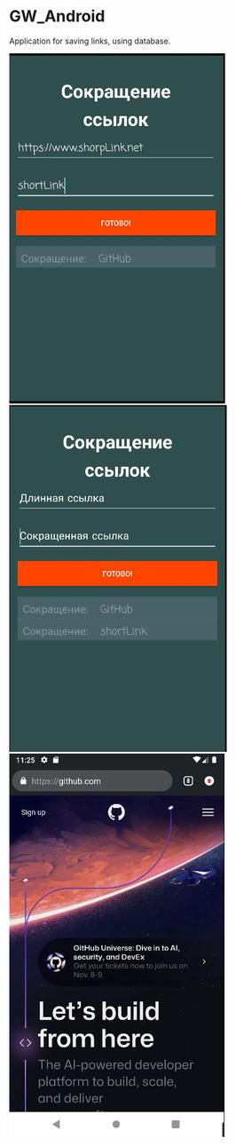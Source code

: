 # GW_Android
Application for saving links,  using database.

![Вводиться полный путь ссылки и краткое описание](https://github.com/Xavrik/GW_Android/blob/c4bf703526d28085c99af6ea135001430ff0e481/screen1.JPG)
<br>
![Ссылка сохраняется в базе данных](https://github.com/Xavrik/GW_Android/blob/ed36110abde40d7e86c4f61e522468d6f59c3f10/screen2.JPG)
<br>
![По клику по короткому названии, переходите на сайт](https://github.com/Xavrik/GW_Android/blob/4906881df87aa85939b832bf9aca39ee03cd0e2a/screen3.JPG)


